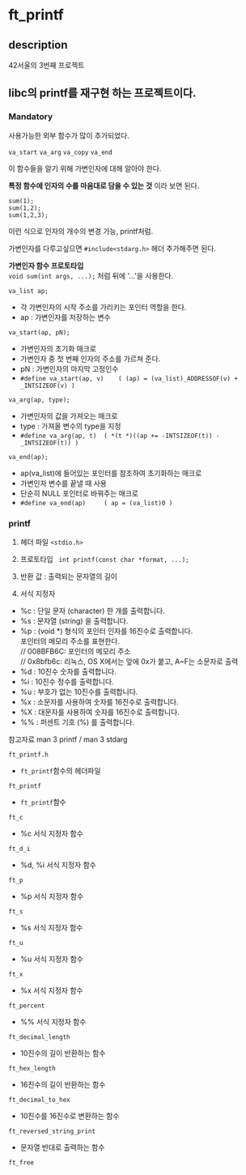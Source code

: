 # ft_printf

## description
42서울의 3번째 프로젝트   
   
libc의 printf를 재구현 하는 프로젝트이다.
---

### Mandatory
사용가능한 외부 함수가 많이 추가되었다.

```va_start``` ```va_arg``` ```va_copy``` ```va_end```

이 함수들을 알기 위해 가변인자에 대해 알아야 한다.

**특정 함수에 인자의 수를 마음대로 담을 수 있는 것** 이라 보면 된다.

```
sum(1);
sum(1,2);
sum(1,2,3);
```
이런 식으로 인자의 개수의 변경 가능, printf처럼.

가변인자를 다루고싶으면 ```#include<stdarg.h>``` 헤더 추가해주면 된다.

**가변인자 함수 프로토타입**   
```void sum(int args, ...);``` 처럼 뒤에 '...'을 사용한다.


```va_list ap;```   
- 각 가변인자의 시작 주소를 가리키는 포인터 역할을 한다.
- ap : 가변인자를 저장하는 변수   


```va_start(ap, pN);```   
- 가변인자의 초기화 매크로   
- 가변인자 중 첫 번째 인자의 주소를 가르쳐 준다.
- pN : 가변인자의 마지막 고정인수   
- ```#define va_start(ap, v)	( (ap) = (va_list)_ADDRESSOF(v) + _INTSIZEOF(v) )```


```va_arg(ap, type);```   
- 가변인자의 값을 가져오는 매크로   
- type : 가져올 변수의 type을 지정   
- ```#define va_arg(ap, t)	( *(t *)((ap += -INTSIZEOF(t)) - _INTSIZEOF(t)) )```

```va_end(ap);```   
- ap(va_list)에 들어있는 포인터를 참조하여 초기화하는 매크로    
- 가변인자 변수를 끝낼 때 사용  
- 단순히 NULL 포인터로 바꿔주는 매크로    
- ```#define va_end(ap)		( ap = (va_list)0 )```

### printf  

1. 헤더 파일
```<stdio.h>```   

2. 프로토타입
``` int printf(const char *format, ...);```   

3. 반환 값 : 출력되는 문자열의 길이 

4. 서식 지정자
- %c : 단일 문자 (character) 한 개를 출력합니다.   
- %s : 문자열 (string) 을 출력합니다.   
- %p : (void *) 형식의 포인터 인자를 16진수로 출력합니다.   
       포인터의 메모리 주소를 표현한다.   
       // 008BFB6C: 포인터의 메모리 주소   
       // 0x8bfb6c: 리눅스, OS X에서는 앞에 0x가 붙고, A~F는 소문자로 출력   
- %d : 10진수 숫자를 출력합니다.   
- %i : 10진수 정수를 출력합니다.   
- %u : 부호가 없는 10진수를 출력합니다.   
- %x : 소문자를 사용하여 숫자를 16진수로 출력합니다.   
- %X : 대문자를 사용하여 숫자를 16진수로 출력합니다.   
- %% : 퍼센트 기호 (%) 를 출력합니다.   

참고자료 man 3 printf / man 3 stdarg

```ft_printf.h```
- ```ft_printf```함수의 헤더파일

```ft_printf```
- ```ft_printf```함수

```ft_c```
- %c 서식 지정자 함수

```ft_d_i```
- %d, %i 서식 지정자 함수

```ft_p```
- %p 서식 지정자 함수

```ft_s```
- %s 서식 지정자 함수

```ft_u```
- %u 서식 지정자 함수

```ft_x```
- %x 서식 지정자 함수

```ft_percent```
- %% 서식 지정자 함수

```ft_decimal_length```
- 10진수의 길이 반환하는 함수

```ft_hex_length```
- 16진수의 길이 반환하는 함수

```ft_decimal_to_hex```
- 10진수를 16진수로 변환하는 함수

```ft_reversed_string_print```
- 문자열 반대로 출력하는 함수

```ft_free```

